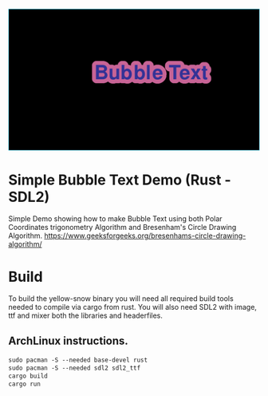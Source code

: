 ![Screenshot](../screenshot.png)

# Simple Bubble Text Demo (Rust - SDL2)
Simple Demo showing how to make Bubble Text using both Polar Coordinates trigonometry Algorithm and Bresenham's Circle Drawing Algorithm. https://www.geeksforgeeks.org/bresenhams-circle-drawing-algorithm/

# Build
To build the yellow-snow binary you will need all required build tools needed to compile via cargo from rust. You will also need SDL2 with image, ttf and mixer both the libraries and headerfiles.

## ArchLinux instructions.

    sudo pacman -S --needed base-devel rust
    sudo pacman -S --needed sdl2 sdl2_ttf
    cargo build
    cargo run
